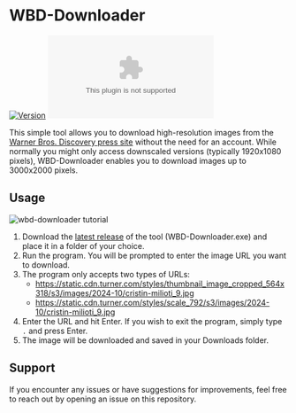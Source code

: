# WBD-Downloader

[![Version](https://img.shields.io/github/v/release/niccoloc0/WBD-Downloader?color=%230567ff&label=Latest%20Release&style=for-the-badge)](https://github.com/niccoloc0/WBD-Downloader/releases/latest)
![GitHub Downloads (specific asset, all releases)](https://img.shields.io/github/downloads/niccoloc0/WBD-Downloader/WBD-Downloader.exe?label=Total%20Downloads&style=for-the-badge)

This simple tool allows you to download high-resolution images from the [Warner Bros. Discovery press site](https://press.wbd.com/) without the need for an account. While normally you might only access downscaled versions (typically 1920x1080 pixels), WBD-Downloader enables you to download images up to 3000x2000 pixels.

## Usage

![wbd-downloader tutorial](https://github.com/user-attachments/assets/de38857c-7f7e-47fa-a57a-10faa2f7cf5b)

1. Download the [latest release](https://github.com/niccoloc0/WBD-Downloader/releases) of the tool (WBD-Downloader.exe) and place it in a folder of your choice.
2. Run the program. You will be prompted to enter the image URL you want to download.
3. The program only accepts two types of URLs:
    - https://static.cdn.turner.com/styles/thumbnail_image_cropped_564x318/s3/images/2024-10/cristin-milioti_9.jpg
    - https://static.cdn.turner.com/styles/scale_792/s3/images/2024-10/cristin-milioti_9.jpg
4. Enter the URL and hit Enter. If you wish to exit the program, simply type ```.```
 and press Enter.
5. The image will be downloaded and saved in your Downloads folder.

## Support
If you encounter any issues or have suggestions for improvements, feel free to reach out by opening an issue on this repository.
